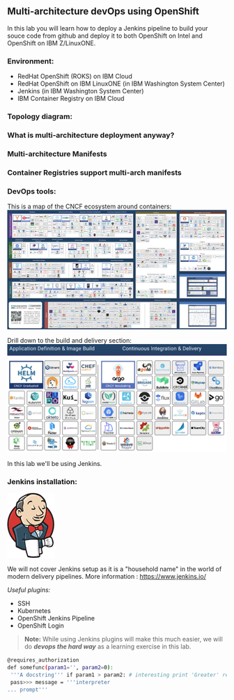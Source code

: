 
## Multi-architecture devOps using OpenShift  
  
In this lab you will learn how to deploy a Jenkins pipeline to build your souce code from github and deploy it to both OpenShift on Intel and OpenShift on IBM Z/LinuxONE.  
  
### Environment:  
* RedHat OpenShift (ROKS) on IBM Cloud  
* RedHat OpenShift on IBM LinuxONE (in IBM Washington System Center)  
* Jenkins (in IBM Washington System Center)  
* IBM Container Registry on IBM Cloud  
  
### Topology diagram:  
  
### What is multi-architecture deployment anyway?  
  
### Multi-architecture Manifests  
  
### Container Registries support multi-arch manifests  
  
### DevOps tools:  
This is a map of the CNCF ecosystem around containers:   
![cncf](./images/cncf.png)  
  
Drill down to the build and delivery section:  
![devops](./images/cicd_focus.png)  
  
In this lab we'll be using Jenkins.  
  
  
### Jenkins installation:  
  
![jenkins](./images/jenkins.png)  
  
We will not cover Jenkins setup as it is a "household name" in the world of modern delivery pipelines. More information : https://www.jenkins.io/  
  
*Useful plugins:*  
* SSH  
* Kubernetes  
* OpenShift Jenkins Pipeline  
* OpenShift Login  
  
  
  
> **Note:** While using Jenkins plugins will make this much easier, we will do _**devops the hard way**_  as a learning exercise in this lab.  
  
  
``` bash  
@requires_authorization  
def somefunc(param1='', param2=0):  
 '''A docstring''' if param1 > param2: # interesting print 'Greater' return (param2 - param1 + 1) or Noneclass SomeClass:  
 pass>>> message = '''interpreter  
... prompt'''  
```
<!--stackedit_data:
eyJoaXN0b3J5IjpbLTcxMzY0MDA1OCwxNjU1NDEwOTYyXX0=
-->